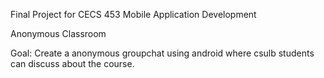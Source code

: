 Final Project for CECS 453 Mobile Application Development


Anonymous Classroom

Goal: Create a anonymous groupchat using android where csulb students can discuss about the course. 
